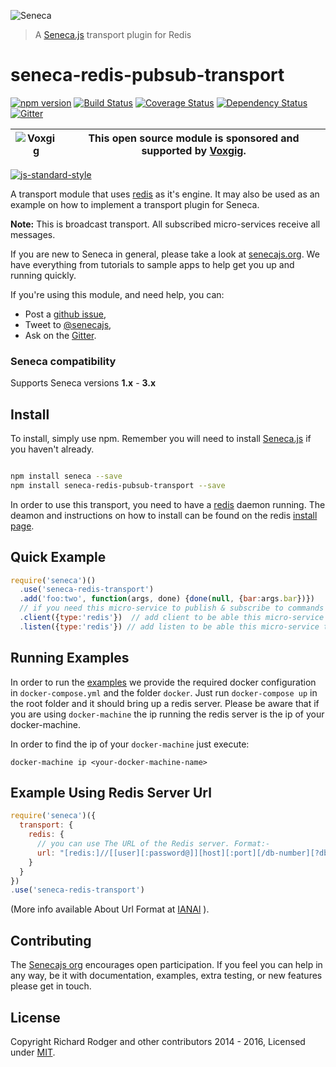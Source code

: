 ![Seneca](http://senecajs.org/files/assets/seneca-logo.png)
> A [Seneca.js][] transport plugin for Redis

# seneca-redis-pubsub-transport
[![npm version][npm-badge]][npm-url]
[![Build Status][travis-badge]][travis-url]
[![Coverage Status][coveralls-badge]][coveralls-url]
[![Dependency Status][david-badge]][david-url]
[![Gitter][gitter-badge]][gitter-url]

| ![Voxgig](https://www.voxgig.com/res/img/vgt01r.png) | This open source module is sponsored and supported by [Voxgig](https://www.voxgig.com). |
|---|---|

[![js-standard-style][standard-badge]][standard-style]

A transport module that uses [redis] as it's engine. It may also be used as an example on how to implement a transport plugin for Seneca.

__Note:__ This is broadcast transport. All subscribed micro-services receive all messages.

If you are new to Seneca in general, please take a look at [senecajs.org][]. We have everything from
tutorials to sample apps to help get you up and running quickly.

If you're using this module, and need help, you can:

- Post a [github issue][],
- Tweet to [@senecajs][],
- Ask on the [Gitter][gitter-url].

### Seneca compatibility
Supports Seneca versions **1.x** - **3.x**

## Install
To install, simply use npm. Remember you will need to install [Seneca.js][] if you haven't already.

```sh

npm install seneca --save
npm install seneca-redis-pubsub-transport --save

```

In order to use this transport, you need to have a [redis][] daemon running. The deamon and instructions on how to install can be found on the redis [install page][].

## Quick Example

```js
require('seneca')()
  .use('seneca-redis-transport')
  .add('foo:two', function(args, done) {done(null, {bar:args.bar})})
  // if you need this micro-service to publish & subscribe to commands add client & listen 
  .client({type:'redis'})  // add client to be able this micro-service to publish
  .listen({type:'redis'}) // add listen to be able this micro-service to subscribe
```

## Running Examples

In order to run the [examples][] we provide the required docker configuration
in `docker-compose.yml` and the folder `docker`. Just run `docker-compose up` in
the root folder and it should bring up a redis server. Please be aware that if you
are using `docker-machine` the ip running the redis server is the ip of your docker-machine.

In order to find the ip of your `docker-machine` just execute:
```
docker-machine ip <your-docker-machine-name>
```

## Example Using Redis Server Url
```js
require('seneca')({
  transport: {
    redis: {
      // you can use The URL of the Redis server. Format:-
      url: "[redis:]//[[user][:password@]][host][:port][/db-number][?db=db-number[&password=bar[&option=value]]]"
    }
  }
})
.use('seneca-redis-transport')
```
(More info available About Url Format at [IANAl] ).

## Contributing
The [Senecajs org][] encourages open participation. If you feel you can help in any way, be it with
documentation, examples, extra testing, or new features please get in touch.

## License
Copyright Richard Rodger and other contributors 2014 - 2016, Licensed under [MIT][].

[npm-badge]: https://img.shields.io/npm/v/seneca-redis-pubsub-transport.svg
[npm-url]: https://npmjs.com/package/seneca-redis-pubsub-transport
[travis-badge]: https://api.travis-ci.org/senecajs/seneca-redis-pubsub-transport.svg
[travis-url]: https://travis-ci.org/senecajs/seneca-redis-pubsub-transport
[coveralls-badge]:https://coveralls.io/repos/senecajs/seneca-redis-pubsub-transport/badge.svg?branch=master&service=github
[coveralls-url]: https://coveralls.io/github/senecajs/seneca-redis-pubsub-transport?branch=master
[david-badge]: https://david-dm.org/senecajs/seneca-redis-pubsub-transport.svg
[david-url]: https://david-dm.org/senecajs/seneca-redis-pubsub-transport
[gitter-badge]: https://badges.gitter.im/senecajs/seneca.svg
[gitter-url]: https://gitter.im/senecajs/seneca

[standard-badge]: https://raw.githubusercontent.com/feross/standard/master/badge.png
[standard-style]: https://github.com/feross/standard

[redis]: http://redis.io/
[install page]: http://redis.io/download
[MIT]: ./LICENSE
[Senecajs org]: https://github.com/senecajs/
[senecajs.org]: http://senecajs.org/
[Seneca.js]: https://www.npmjs.com/package/seneca
[github issue]: https://github.com/senecajs/seneca-redis-pubsub-transport/issues
[examples]: https://github.com/senecajs/seneca-redis-pubsub-transport/tree/master/docs/examples
[@senecajs]: http://twitter.com/senecajs

[IANAl]: http://www.iana.org/assignments/uri-schemes/prov/redis
